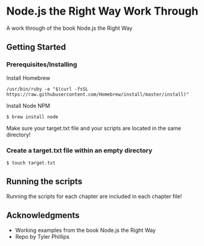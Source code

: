 
# Node.js the Right Way Work Through

A work through of the book Node.js the Right Way

## Getting Started

### Prerequisites/Installing

Install Homebrew
```
/usr/bin/ruby -e "$(curl -fsSL https://raw.githubusercontent.com/Homebrew/install/master/install)"
```

Install Node NPM

```
$ brew install node
```

Make sure your target.txt file and your scripts are located in the same directory!

### Create a target.txt file within an empty directory
```
$ touch target.txt
```

## Running the scripts

Running the scripts for each chapter are included in each chapter file!

## Acknowledgments

* Working examples from the book Node.js the Right Way
* Repo by Tyler Phillips
